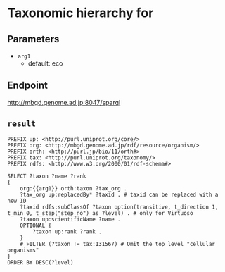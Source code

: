 # Taxonomic hierarchy for

## Parameters
* `arg1`
  * default: eco

## Endpoint
http://mbgd.genome.ad.jp:8047/sparql

## `result`

```sparql
PREFIX up: <http://purl.uniprot.org/core/>
PREFIX org: <http://mbgd.genome.ad.jp/rdf/resource/organism/>
PREFIX orth: <http://purl.jp/bio/11/orth#>
PREFIX tax: <http://purl.uniprot.org/taxonomy/>
PREFIX rdfs: <http://www.w3.org/2000/01/rdf-schema#>

SELECT ?taxon ?name ?rank
{
    org:{{arg1}} orth:taxon ?tax_org .
    ?tax_org up:replacedBy* ?taxid . # taxid can be replaced with a new ID
    ?taxid rdfs:subClassOf ?taxon option(transitive, t_direction 1, t_min 0, t_step("step_no") as ?level) . # only for Virtuoso
    ?taxon up:scientificName ?name .
    OPTIONAL {
        ?taxon up:rank ?rank .
    }
    # FILTER (?taxon != tax:131567) # Omit the top level "cellular organisms"
}
ORDER BY DESC(?level)


```

